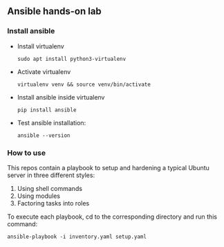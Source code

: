 ## Ansible hands-on lab

### Install ansible

- Install virtualenv
  ```
  sudo apt install python3-virtualenv
  ```

- Activate virtualenv
  ```
  virtualenv venv && source venv/bin/activate
  ```

- Install ansible inside virtualenv
  ```
  pip install ansible
  ```

- Test ansible installation:
  ```
  ansible --version
  ```

### How to use

This repos contain a playbook to setup and hardening a typical Ubuntu server in three different styles:
1. Using shell commands
2. Using modules
3. Factoring tasks into roles

To execute each playbook, cd to the corresponding directory and run this command:

```
ansible-playbook -i inventory.yaml setup.yaml
```

